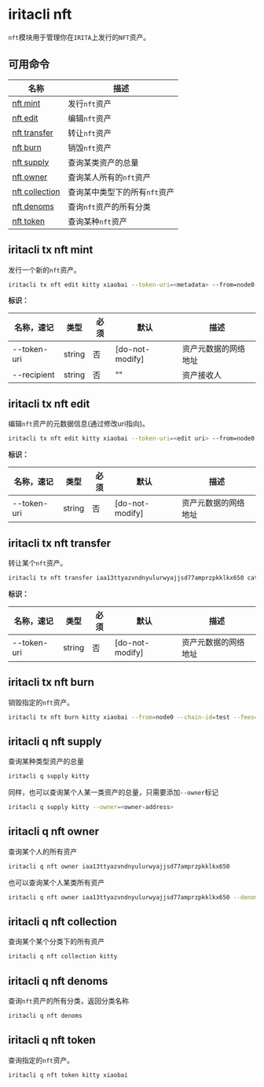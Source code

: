 # iritacli nft

`nft`模块用于管理你在`IRITA`上发行的`NFT`资产。

## 可用命令

| 名称                                         | 描述                          |
| -------------------------------------------- | ----------------------------- |
| [nft mint](#iritacli-tx-nft-mint)            | 发行`nft`资产                 |
| [nft edit](#iritacli-tx-nft-edit)            | 编辑`nft`资产                 |
| [nft transfer](#iritacli-tx-nft-transfer)    | 转让`nft`资产                 |
| [nft burn](#iritacli-tx-nft-burn)            | 销毁`nft`资产                 |
| [nft supply](#iritacli-q-nft-supply)         | 查询某类资产的总量            |
| [nft owner](#iritacli-q-nft-owner)           | 查询某人所有的`nft`资产       |
| [nft collection](#iritacli-q-nft-collection) | 查询某中类型下的所有`nft`资产 |
| [nft denoms](#iritacli-q-nft-denoms)         | 查询`nft`资产的所有分类       |
| [nft token](#iritacli-q-nft-token)           | 查询某种`nft`资产             |

## iritacli tx nft mint

发行一个新的`nft`资产。

```bash
iritacli tx nft edit kitty xiaobai --token-uri=<metadata> --from=node0 --chain-id=test --fees=100point -b=block
```

**标识：**

| 名称，速记  | 类型   | 必须 | 默认            | 描述                 |
| ----------- | ------ | ---- | --------------- | -------------------- |
| --token-uri | string | 否   | [do-not-modify] | 资产元数据的网络地址 |
| --recipient | string | 否   | ""              | 资产接收人           |

## iritacli tx nft edit

编辑`nft`资产的元数据信息(通过修改uri指向)。

```bash
iritacli tx nft edit kitty xiaobai --token-uri=<edit uri> --from=node0 --chain-id=test --fees=100point -b=block
```

**标识：**

| 名称，速记  | 类型   | 必须 | 默认            | 描述                 |
| ----------- | ------ | ---- | --------------- | -------------------- |
| --token-uri | string | 否   | [do-not-modify] | 资产元数据的网络地址 |

## iritacli tx nft transfer

转让某个`nft`资产。

```bash
iritacli tx nft transfer iaa13ttyazvndnyulurwyajjsd77amprzpkklkx650 cat kitty --from=node0 --chain-id=test --fees=100point -b=block
```

**标识：**

| 名称，速记  | 类型   | 必须 | 默认            | 描述                 |
| ----------- | ------ | ---- | --------------- | -------------------- |
| --token-uri | string | 否   | [do-not-modify] | 资产元数据的网络地址 |

## iritacli tx nft burn

销毁指定的`nft`资产。

```bash
iritacli tx nft burn kitty xiaobai --from=node0 --chain-id=test --fees=100point -b=block
```

## iritacli q nft supply

查询某种类型资产的总量

```bash
iritacli q supply kitty
```

同样，也可以查询某个人某一类资产的总量，只需要添加`--owner`标记

```bash
iritacli q supply kitty --owner=<owner-address>
```

## iritacli q nft owner

查询某个人的所有资产

```bash
iritacli q nft owner iaa13ttyazvndnyulurwyajjsd77amprzpkklkx650
```

也可以查询某个人某类所有资产

```bash
iritacli q nft owner iaa13ttyazvndnyulurwyajjsd77amprzpkklkx650 --denom=kitty
```

## iritacli q nft collection

查询某个某个分类下的所有资产

```bash
iritacli q nft collection kitty
```

## iritacli q nft denoms

查询`nft`资产的所有分类，返回分类名称

```bash
iritacli q nft denoms
```

## iritacli q nft token

查询指定的`nft`资产。

```bash
iritacli q nft token kitty xiaobai
```
